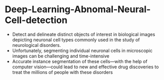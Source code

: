 # Deep-Learning-Abnomal-Neural-Cell-detection
* Detect and delineate distinct objects of interest in biological images depicting neuronal cell types commonly used in the study of neurological disorders.
* Unfortunately, segmenting individual neuronal cells in microscopic images can be challenging and time-intensive
* Accurate instance segmentation of these cells—with the help of computer vision—could lead to new and effective drug discoveries to treat the millions of people with these disorders

